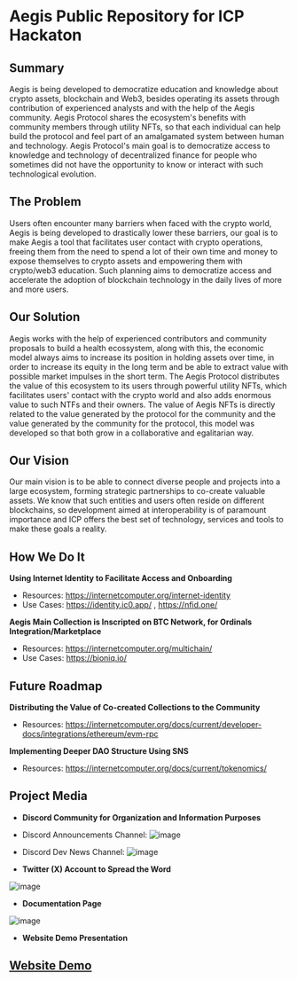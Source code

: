 # Aegis Public Repository for ICP Hackaton

## Summary

Aegis is being developed to democratize education and knowledge about crypto assets, blockchain and Web3, besides operating its assets through contribution of experienced analysts and with the help of the Aegis community. Aegis Protocol shares the ecosystem's benefits with community members through utility NFTs, so that each individual can help build the protocol and feel part of an amalgamated system between human and technology. Aegis Protocol's main goal is to democratize access to knowledge and technology of decentralized finance for people who sometimes did not have the opportunity to know or interact with such technological evolution.


## The Problem

Users often encounter many barriers when faced with the crypto world, Aegis is being developed to drastically lower these barriers, our goal is to make Aegis a tool that facilitates user contact with crypto operations, freeing them from the need to spend a lot of their own time and money to expose themselves to crypto assets and empowering them with crypto/web3 education. Such planning aims to democratize access and accelerate the adoption of blockchain technology in the daily lives of more and more users.

## Our Solution

Aegis works with the help of experienced contributors and community proposals to build a health ecossystem, along with this, the economic model always aims to increase its position in holding assets over time, in order to increase its equity in the long term and be able to extract value with possible market impulses in the short term. The Aegis Protocol distributes the value of this ecosystem to its users through powerful utility NFTs, which facilitates users' contact with the crypto world and also adds enormous value to such NTFs and their owners. The value of Aegis NFTs is directly related to the value generated by the protocol for the community and the value generated by the community for the protocol, this model was developed so that both grow in a collaborative and egalitarian way.

## Our Vision

Our main vision is to be able to connect diverse people and projects into a large ecosystem, forming strategic partnerships to co-create valuable assets. We know that such entities and users often reside on different blockchains, so development aimed at interoperability is of paramount importance and ICP offers the best set of technology, services and tools to make these goals a reality.

## How We Do It

**Using Internet Identity to Facilitate Access and Onboarding**

- Resources: https://internetcomputer.org/internet-identity
- Use Cases: https://identity.ic0.app/ , https://nfid.one/ 


**Aegis Main Collection is Inscripted on BTC Network, for Ordinals Integration/Marketplace**

- Resources: https://internetcomputer.org/multichain/
- Use Cases: https://bioniq.io/

## Future Roadmap

**Distributing the Value of Co-created Collections to the Community**

- Resources: https://internetcomputer.org/docs/current/developer-docs/integrations/ethereum/evm-rpc

**Implementing Deeper DAO Structure Using SNS**

- Resources: https://internetcomputer.org/docs/current/tokenomics/

## Project Media

- **Discord Community for Organization and Information Purposes**

- Discord Announcements Channel:
![image](https://github.com/aegiscapital/icp-hackaton/assets/104056726/569efafd-9338-4c6b-b237-53d75dfa9cd5)

- Discord Dev News Channel:
![image](https://github.com/aegiscapital/icp-hackaton/assets/104056726/d72a3a40-83b2-440f-8381-f0314ae9a18d)

- **Twitter (X) Account to Spread the Word**

![image](https://github.com/aegiscapital/icp-hackaton/assets/104056726/ed13d59f-c102-4d54-867e-5317dd6d9a91)

- **Documentation Page**

![image](https://github.com/aegiscapital/icp-hackaton/assets/104056726/2b4344cc-2ca1-4cea-8cb3-85ec39aa344a)

- **Website Demo Presentation**

## [Website Demo](https://drive.google.com/file/d/1p-EIPEdV_7hKRImzp3wsZ57BreTI_7J4/view?usp=sharing)

  



